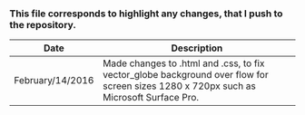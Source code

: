 ### This file corresponds to highlight any changes, that I push to the repository.

Date | Description
------------ | -------------
February/14/2016 | Made changes to .html and .css, to fix vector_globe background over flow for screen sizes 1280 x 720px such as Microsoft Surface Pro.
